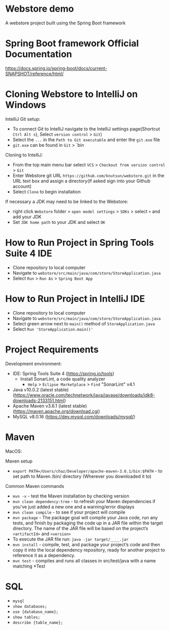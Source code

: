 # Webstore demo
A webstore project built using the Spring Boot framework

# Spring Boot framework Official Documentation
https://docs.spring.io/spring-boot/docs/current-SNAPSHOT/reference/html/

# Cloning Webstore to IntelliJ on Windows

IntelliJ Git setup:
- To connect Git to IntelliJ navigate to the IntelliJ settings page(Shortcut `Ctrl Alt s`), Select `version control` > `Git`)
- Select the `...` in the `Path to Git executable` and enter the `git.exe` file
- `git.exe` can be found in `Git` > `bin

Cloning to IntelliJ:
- From the top main menu bar select `VCS` > `Checkout from version control` > `Git`
- Enter Webstore git URL `https://github.com/knutsun/webstore.git` in the URL text box and assign a directory(If asked sign into your Github account)
- Select `Clone` to begin installation

If necessary a JDK may need to be linked to the Webstore:
- right click `Webstore` folder > `open model settings` > `SDKs` > select `+` and add your JDK 
- Set `JDK home path` to your JDK and select `OK`

# How to Run Project in Spring Tools Suite 4 IDE
- Clone repository to local computer
- Navigate to `webstore/src/main/java/com/store/StoreApplication.java`
- Select `Run` > `Run As` > `Spring Boot App`

# How to Run Project in IntelliJ IDE
- Clone repository to local computer
- Navigate to `webstore/src/main/java/com/store/StoreApplication.java`
- Select green arrow next to `main()` method of `StoreApplication.java`
- Select `Run 'StoreApplication.main()'`

# Project Requirements
Development environment:
- IDE: Spring Tools Suite 4 (https://spring.io/tools)
  - Install SonarLint, a code quality analyzer
    - `Help` > `Eclipse Marketplace` > `Find` "SonarLint" v4.1
- Java v10.0.2 (latest stable)(https://www.oracle.com/technetwork/java/javase/downloads/jdk8-downloads-2133151.html)
- Apache Maven v3.6.1 (latest stable)(https://maven.apache.org/download.cgi)
- MySQL v8.0.16 (https://dev.mysql.com/downloads/mysql/)

# Maven

MacOS:

Maven setup
- `export PATH=/Users/chaz/Developer/apache-maven-3.6.1/bin:$PATH` - to set path to Maven /bin/ directory (Wherever you downloaded it to)


Common Maven commands
- `mvn -v` - test the Maven installation by checking version
- `mvn clean dependency:tree` - to refresh your Maven dependencies if you've just added a new one and a warning/error displays
- `mvn clean compile` - to see if your project will compile
- `mvn package` - The package goal will compile your Java code, run any tests, and finish by packaging the code up in a JAR file within the target directory. The name of the JAR file will be based on the project’s `<artifactId>` and `<version>`
- To execute the JAR file run: `java -jar target/____.jar`
- `mvn install` - compile, test, and package your project’s code and then copy it into the local dependency repository, ready for another project to reference it as a dependency. 
- `mvn test` - compiles and runs all classes in src/test/java with a name matching *Test 
  
# SQL
- `mysql`
- `show databases;`
- `use {database_name};`
- `show tables;`
- `describe {table_name};`
